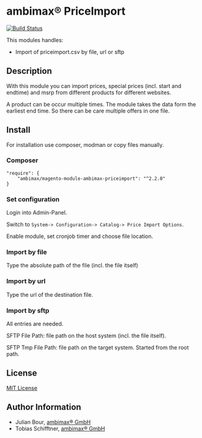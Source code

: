 
# ambimax® PriceImport

[![Build Status](https://travis-ci.org/ambimax/magento-module-ambimax-priceimport.svg?branch=master)](https://travis-ci.org/ambimax/magento-module-ambimax-priceimport)

This modules handles:
 - Import of priceimport.csv by file, url or sftp

## Description

With this module you can import prices, special prices
(incl. start and endtime) and msrp from different products 
for different websites.


A product can be occur multiple times. 
The module takes the data form the earliest end time. 
So there can be care multiple offers in one file.

## Install

For installation use composer, modman or copy files manually.

### Composer

```
"require": {
    "ambimax/magento-module-ambimax-priceimport": "^2.2.0"
}
```

### Set configuration

Login into Admin-Panel.

Switch to ```System-> Configuration-> Catalog-> Price Import Options```.

Enable module, set cronjob timer and choose file location.

### Import by file

Type the absolute path of the file (incl. the file itself)

### Import by url

Type the url of the destination file.

### Import by sftp

All entries are needed.

SFTP File Path: file path on the host system (incl. the file itself).

SFTP Tmp File Path: file path on the target system. Started from the root path.



## License

[MIT License](http://choosealicense.com/licenses/mit/)

## Author Information

 - Julian Bour, [ambimax® GmbH](https://www.ambimax.de)
 - Tobias Schifftner, [ambimax® GmbH](https://www.ambimax.de)
